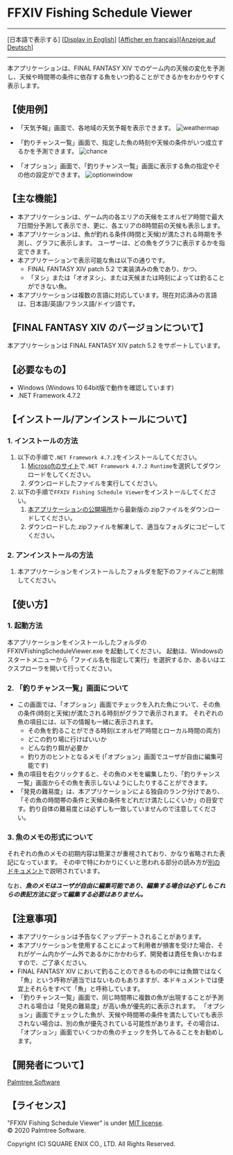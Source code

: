 ﻿# FFXIV Fishing Schedule Viewer

---

[日本語で表示する] [[Display in English](README_en.md)] [[Afficher en français](README_fr.md)][[Anzeige auf Deutsch](README_de.md)]

---

本アプリケーションは、FINAL FANTASY XIV でのゲーム内の天候の変化を予測し、天候や時間帯の条件に依存する魚をいつ釣ることができるかをわかりやすく表示します。

## 【使用例】

- 「天気予報」画面で、各地域の天気予報を表示できます。
![weathermap](https://user-images.githubusercontent.com/28302784/88042870-98a20580-cb87-11ea-8924-fb918e9f0e82.png)

- 「釣りチャンス一覧」画面で、指定した魚の時刻や天候の条件がいつ成立するかを予測できます。
![chance](https://user-images.githubusercontent.com/28302784/88042871-993a9c00-cb87-11ea-9d43-4a05ee2db797.png)

- 「オプション」画面で、「釣りチャンス一覧」画面に表示する魚の指定やその他の設定ができます。
![optionwindow](https://user-images.githubusercontent.com/28302784/88042868-9770d880-cb87-11ea-9e97-312750a1a8ec.png)

## 【主な機能】

- 本アプリケーションは、ゲーム内の各エリアの天候をエオルゼア時間で最大7日間分予測して表示でき、更に、各エリアの8時間前の天候も表示します。
- 本アプリケーションは、魚が釣れる条件(時間と天候)が満たされる時期を予測し、グラフに表示します。 ユーザーは、どの魚をグラフに表示するかを指定できます。
- 本アプリケーションで表示可能な魚は以下の通りです。
  -  FINAL FANTASY XIV patch 5.2 で実装済みの魚であり、かつ、
  - 「ヌシ」または「オオヌシ」、または天候または時刻によっては釣ることができない魚。
- 本アプリケーションは複数の言語に対応しています。現在対応済みの言語は、日本語/英語/フランス語/ドイツ語です。

## 【FINAL FANTASY XIV のバージョンについて】

本アプリケーションは FINAL FANTASY XIV patch 5.2 をサポートしています。

## 【必要なもの】

* Windows (Windows 10 64bit版で動作を確認しています)
* .NET Framework 4.7.2


## 【インストール/アンインストールについて】

### 1. インストールの方法

1. 以下の手順で`.NET Framework 4.7.2`をインストールしてください。
    1. [Microsoftのサイト](https://dotnet.microsoft.com/download/dotnet-framework/net472)で`.NET Framework 4.7.2 Runtime`を選択してダウンロードをしてください。
    2. ダウンロードしたファイルを実行してください。
2. 以下の手順で`FFXIV Fishing Schedule Viewer`をインストールしてください。
    1. [本アプリケーションの公開場所](https://github.com/rougemeilland/FFXIVFishingScheduleViewer/releases)から最新版の.zipファイルをダウンロードしてください。
    2. ダウンロードした.zipファイルを解凍して、適当なフォルダにコピーしてください。

### 2. アンインストールの方法

1. 本アプリケーションをインストールしたフォルダを配下のファイルごと削除してください。

## 【使い方】

### 1. 起動方法

本アプリケーションをインストールしたフォルダの FFXIVFishingScheduleViewer.exe を起動してください。
起動は、Windowsのスタートメニューから「ファイル名を指定して実行」を選択するか、あるいはエクスプローラを開いて行ってください。

### 2. 「釣りチャンス一覧」画面について

- この画面では、「オプション」画面でチェックを入れた魚について、その魚の条件(時刻と天候)が満たされる時刻がグラフで表示されます。
それぞれの魚の項目には、以下の情報も一緒に表示されます。
  - その魚を釣ることができる時刻(エオルゼア時間とローカル時間の両方)
  - どこの釣り場に行けばいいか
  - どんな釣り餌が必要か
  - 釣り方のヒントとなるメモ (「オプション」画面でユーザが自由に編集可能です)
- 魚の項目を右クリックすると、その魚のメモを編集したり、「釣りチャンス一覧」画面からその魚を表示しないようにしたりすることができます。
- 「発見の難易度」は、本アプリケーションによる独自のランク分けであり、「その魚の時間帯の条件と天候の条件をどれだけ満たしにくいか」の目安です。釣り自体の難易度とは必ずしも一致していませんので注意してください。

### 3. 魚のメモの形式について

それぞれの魚のメモの初期内容は簡潔さが重視されており、かなり省略された表記になっています。
その中で特にわかりにくいと思われる部分の読み方が[別のドキュメント](AboutFishMemo.md)で説明されています。

なお、***魚のメモはユーザが自由に編集可能であり、編集する場合は必ずしもこれらの表記方法に従って編集する必要はありません。***

## 【注意事項】

- 本アプリケーションは予告なくアップデートされることがあります。
- 本アプリケーションを使用することによって利用者が損害を受けた場合、それがゲーム内かゲーム外であるかにかかわらず、開発者は責任を負いかねますので、ご了承ください。
- FINAL FANTASY XIV において釣ることのできるものの中には魚類ではなく「魚」という呼称が適当ではないものもありますが、本ドキュメントでは便宜上それらをすべて「魚」と呼称しています。
- 「釣りチャンス一覧」画面で、同じ時間帯に複数の魚が出現することが予測される場合は「発見の難易度」が高い魚が優先的に表示されます。 「オプション」画面でチェックした魚が、天候や時間帯の条件を満たしていても表示されない場合は、別の魚が優先されている可能性があります。その場合は、「オプション」画面でいくつかの魚のチェックを外してみることをお勧めします。


## 【開発者について】

[Palmtree Software](https://github.com/rougemeilland)

## 【ライセンス】

"FFXIV Fishing Schedule Viewer" is under [MIT license](https://raw.githubusercontent.com/rougemeilland/FFXIVFishingScheduleViewer/master/LICENSE).  
© 2020 Palmtree Software.  

Copyright (C) SQUARE ENIX CO., LTD. All Rights Reserved.
